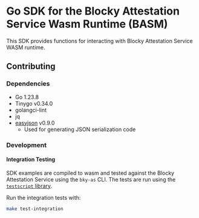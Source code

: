 # Go SDK for the Blocky Attestation Service Wasm Runtime (BASM)

This SDK provides functions for interacting with Blocky Attestation Service
WASM runtime.

## Contributing

### Dependencies

- Go 1.23.8
- Tinygo v0.34.0
- golangci-lint
- jq
- [easyjson](https://github.com/mailru/easyjson) v0.9.0
    - Used for generating JSON serialization code

### Development

#### Integration Testing

SDK examples are compiled to wasm and tested against the Blocky Attestation
Service using the `bky-as` CLI. The tests are run using the [`testscript`
library](https://pkg.go.dev/github.com/rogpeppe/go-internal/testscript).

Run the integration tests with:

```bash
make test-integration
```
